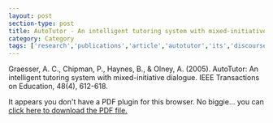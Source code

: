 ```yaml
---
layout: post
section-type: post
title: AutoTutor - An intelligent tutoring system with mixed-initiative dialogue
category: Category
tags: ['research','publications','article','autotutor','its','discourse','nlp','semantics','education-research']
---
```

Graesser, A. C., Chipman, P., Haynes, B., & Olney, A. (2005). AutoTutor: An intelligent tutoring system with mixed-initiative dialogue. IEEE Transactions on Education, 48(4), 612-618. 

<object data="https://blogs.memphis.edu/aolney/files/2019/10/AutoTutor-An-intelligent-tutoring-system-with-mixed-initiative-dialogue.pdf" type="application/pdf" width="100%" height="600px">
 
  <p>It appears you don't have a PDF plugin for this browser.
  No biggie... you can <a href="https://blogs.memphis.edu/aolney/files/2019/10/AutoTutor-An-intelligent-tutoring-system-with-mixed-initiative-dialogue.pdf">click here to
  download the PDF file.</a></p>
  
</object>
